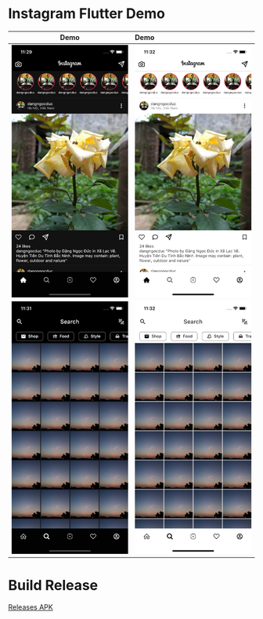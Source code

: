 # Instagram Flutter Demo


|Demo | Demo |
|----|:----|
|![](./demo/home_page_dark.png)|![](./demo/home_page_light.png)|
|![](./demo/search_page_dark.png)|![](./demo/search_page_light.png)|

# Build Release

[Releases APK](https://github.com/dangngocduc/instagram_flutter/releases)